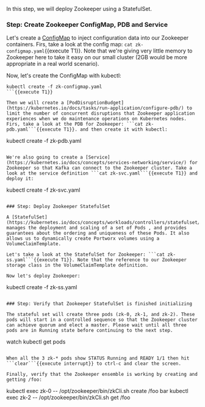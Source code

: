 In this step, we will deploy Zookeeper using a StatefulSet.

### Step: Create Zookeeper ConfigMap, PDB and Service

Let's create a [ConfigMap](https://kubernetes.io/docs/tasks/configure-pod-container/configure-pod-configmap/) to inject configuration data into our Zookeeper containers. Firs, take a look at the config map: ```cat zk-configmap.yaml```{{execute T1}}. Note that we're giving very little memory to Zookeeper here to take it easy on our small cluster (2GB would be more appropriate in a real world scenario).

Now, let's create the ConfigMap with kubectl:
```
kubectl create -f zk-configmap.yaml
```{{execute T1}}

Then we will create a [PodDisruptionBudget](https://kubernetes.io/docs/tasks/run-application/configure-pdb/) to limit the number of concurrent disruptions that Zookeeper application experiences when we do maintenance operations on Kubernetes nodes. Firs, take a look at the PDB for Zookeeper: ```cat zk-pdb.yaml```{{execute T1}}. and then create it with kubectl:
```
kubectl create -f zk-pdb.yaml
```{{execute T1}}

We're also going to create a [Service](https://kubernetes.io/docs/concepts/services-networking/service/) for Zookeeper so that Kafka can connect to the Zookeeper cluster. Take a look at the service definition ```cat zk-svc.yaml```{{execute T1}} and deploy it:
```
kubectl create -f zk-svc.yaml
```{{execute T1}}

### Step: Deploy Zookeeper StatefulSet

A [StatefulSet](https://kubernetes.io/docs/concepts/workloads/controllers/statefulset/) manages the deployment and scaling of a set of Pods , and provides guarantees about the ordering and uniqueness of these Pods. It also allows us to dynamically create Portworx volumes using a VolumeClaimTemplate.

Let's take a look at the StatefulSet for Zookeeper: ```cat zk-ss.yaml```{{execute T1}}. Note that the reference to our Zookeeper storage class in the VolumeClaimTemplate definition.

Now let's deploy Zookeeper:

```
kubectl create -f zk-ss.yaml
```{{execute T1}}

### Step: Verify that Zookeeper StatefulSet is finished initializing

The stateful set will create three pods (zk-0, zk-1, and zk-2). These pods will start in a controlled sequence so that the Zookeeper cluster can achieve quorum and elect a master. Please wait until all three pods are in Running state before continuing to the next step.

```
watch kubectl get pods
```{{execute T1}}

When all the 3 zk-* pods show STATUS Running and READY 1/1 then hit ```clear```{{execute interrupt}} to ctrl-c and clear the screen.

Finally, verify that the Zookeeper ensemble is working by creating and getting /foo:
```
kubectl exec zk-0 -- /opt/zookeeper/bin/zkCli.sh create /foo bar
kubectl exec zk-2 -- /opt/zookeeper/bin/zkCli.sh get /foo
```{{execute T1}}
